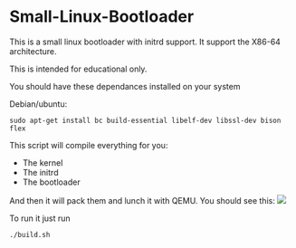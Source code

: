 # Small-Linux-Bootloader

This is a small linux bootloader with initrd support. It support the X86-64 architecture. 

This is intended for educational only.

You should have these dependances installed on your system

Debian/ubuntu:

`sudo apt-get install bc build-essential libelf-dev libssl-dev bison flex`

This script will compile everything for you:

* The kernel
* The initrd 
* The bootloader 

And then it will pack them and lunch it with QEMU.
You should see this:
![](https://github.com/arnaudmeauzoone/Small-Linux-Bootloader/blob/master/kernel-boot.png)

To run it just run 

```shell
./build.sh
```
